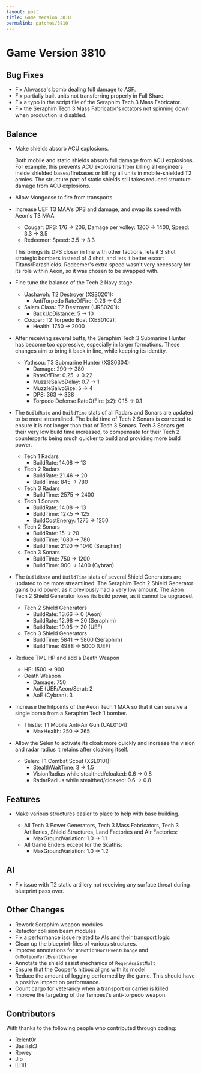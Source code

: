 ```yaml
---
layout: post
title: Game Version 3810
permalink: patches/3810
---
```


# Game Version 3810

## Bug Fixes

- Fix Ahwassa's bomb dealing full damage to ASF.
- Fix partially built units not transferring properly in Full Share.
- Fix a typo in the script file of the Seraphim Tech 3 Mass Fabricator.
- Fix the Seraphim Tech 3 Mass Fabricator's rotators not spinning down when production is disabled.

## Balance

- Make shields absorb ACU explosions.

  Both mobile and static shields absorb full damage from ACU explosions. For example, this prevents ACU explosions from killing all engineers inside shielded bases/firebases or killing all units in mobile-shielded T2 armies.
  The structure part of static shields still takes reduced structure damage from ACU explosions.

- Allow Mongoose to fire from transports.

- Increase UEF T3 MAA's DPS and damage, and swap its speed with Aeon's T3 MAA.

  - Cougar: DPS: 176 -> 206, Damage per volley: 1200 -> 1400, Speed: 3.3 -> 3.5
  - Redeemer: Speed: 3.5 -> 3.3

  This brings its DPS closer in line with other factions, lets it 3 shot strategic bombers instead of 4 shot, and lets it better escort Titans/Parashields.
  Redeemer's extra speed wasn't very necessary for its role within Aeon, so it was chosen to be swapped with.

- Fine tune the balance of the Tech 2 Navy stage.

  - Uashavoh: T2 Destroyer (XSS0201):
    - AntiTorpedo RateOfFire: 0.26 -> 0.3
  - Salem Class: T2 Destroyer (URS0201):
    - BackUpDistance: 5 -> 10
  - Cooper: T2 Torpedo Boat (XES0102):
    - Health: 1750 -> 2000

- After receiving several buffs, the Seraphim Tech 3 Submarine Hunter has become too oppressive, especially in larger formations. These changes aim to bring it back in line, while keeping its identity.

  - Yathsou: T3 Submarine Hunter (XSS0304):
    - Damage: 290 -> 380
    - RateOfFire: 0.25 -> 0.22
    - MuzzleSalvoDelay: 0.7 -> 1
    - MuzzleSalvoSize: 5 -> 4
    - DPS: 363 -> 338
    - Torpedo Defense RateOfFire (x2): 0.15 -> 0.1

- The `BuildRate` and `BuildTime` stats of all Radars and Sonars are updated to be more streamlined. The build time of Tech 2 Sonars is corrected to ensure it is not longer than that of Tech 3 Sonars. Tech 3 Sonars get their very low build time increased, to compensate for their Tech 2 counterparts being much quicker to build and providing more build power.

  - Tech 1 Radars
    - BuildRate: 14.08 -> 13
  - Tech 2 Radars
    - BuildRate: 21.46 -> 20
    - BuildTime: 845 -> 780
  - Tech 3 Radars
    - BuildTime: 2575 -> 2400
  - Tech 1 Sonars
    - BuildRate: 14.08 -> 13
    - BuildTime: 127.5 -> 125
    - BuildCostEnergy: 1275 -> 1250
  - Tech 2 Sonars
    - BuildRate: 15 -> 20
    - BuildTime: 1680 -> 780
    - BuildTime: 2120 -> 1040 (Seraphim)
  - Tech 3 Sonars
    - BuildTime: 750 -> 1200
    - BuildTime: 900 -> 1400 (Cybran)

- The `BuildRate` and `BuildTime` stats of several Shield Generators are updated to be more streamlined. The Seraphim Tech 2 Shield Generator gains build power, as it previously had a very low amount. The Aeon Tech 2 Shield Generator loses its build power, as it cannot be upgraded.

  - Tech 2 Shield Generators
    - BuildRate: 13.66 -> 0 (Aeon)
    - BuildRate: 12.98 -> 20 (Seraphim)
    - BuildRate: 19.95 -> 20 (UEF)
  - Tech 3 Shield Generators
    - BuildTime: 5841 -> 5800 (Seraphim)
    - BuildTime: 4988 -> 5000 (UEF)

- Reduce TML HP and add a Death Weapon

  - HP: 1500 -> 900
  - Death Weapon
    - Damage: 750
    - AoE (UEF/Aeon/Sera): 2
    - AoE (Cybran): 3

- Increase the hitpoints of the Aeon Tech 1 MAA so that it can survive a single bomb from a Seraphim Tech 1 bomber.

  - Thistle: T1 Mobile Anti-Air Gun (UAL0104):
    - MaxHealth: 250 -> 265

- Allow the Selen to activate its cloak more quickly and increase the vision and radar radius it retains after cloaking itself.
  - Selen: T1 Combat Scout (XSL0101):
    - StealthWaitTime: 3 -> 1.5
    - VisionRadius while stealthed/cloaked: 0.6 -> 0.8
    - RadarRadius while stealthed/cloaked: 0.6 -> 0.8

## Features

- Make various structures easier to place to help with base building.

  - All Tech 3 Power Generators, Tech 3 Mass Fabricators, Tech 3 Artilleries, Shield Structures, Land Factories and Air Factories:
    - MaxGroundVariation: 1.0 -> 1.1
  - All Game Enders except for the Scathis:
    - MaxGroundVariation: 1.0 -> 1.2

## AI

- Fix issue with T2 static artillery not receiving any surface threat during blueprint pass over.

## Other Changes

- Rework Seraphim weapon modules
- Refactor collision beam modules
- Fix a performance issue related to AIs and their transport logic
- Clean up the blueprint-files of various structures.
- Improve annotations for `OnMotionHorzEventChange` and `OnMotionVertEventChange`
- Annotate the shield assist mechanics of `RegenAssistMult`
- Ensure that the Cooper's hitbox aligns with its model
- Reduce the amount of logging performed by the game. This should have a positive impact on performance.
- Count cargo for veterancy when a transport or carrier is killed
- Improve the targeting of the Tempest's anti-torpedo weapon.

## Contributors

With thanks to the following people who contributed through coding:

- Relent0r
- Basilisk3
- Rowey
- Jip
- lLl1l1
